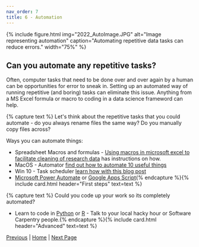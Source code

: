 ```yaml
---
nav_order: 7
title: 6 - Automation
---
```


{% include figure.html img="2022_AutoImage.JPG" alt="Image representing automation" caption="Automating repetitive data tasks can reduce errors." width="75%" %}

## Can you automate any repetitive tasks?

Often, computer tasks that need to be done over and over again by a human can be opportunities for error to sneak in. Setting up an automated way of running repetitive (and boring) tasks can eliminate this issue. Anything from a MS Excel formula or macro to coding in a data science frameword can help.

{% capture text %}
Let's think about the repetitive tasks that you could automate - do you always rename files the same way? Do you manually copy files across?

Ways you can automate things:
* Spreadsheet Macros and formulas - [Using macros in microsoft excel to facilitate cleaning of research data](https://doi.org/10.1080/20009666.2021.1954282) has instructions on how.
* MacOS - Automator [find out how to automate 10 useful things](https://www.idownloadblog.com/2018/11/21/cool-things-mac-automator-tutorial/)
* Win 10 - Task scheduler [learn how with this blog post](https://www.windowscentral.com/how-create-automated-task-using-task-scheduler-windows-10)
* [Microsoft Power Automate](https://powerautomate.microsoft.com/en-gb/) or [Google Apps Script](https://www.google.com/script/start/){% endcapture %}{% include card.html header="First steps" text=text %}

{% capture text %}
Could you code up your work so its completely automated? 
* Learn to code in [Python](https://www.python.org/) or [R](https://www.r-project.org/) - Talk to your local hacky hour or Software Carpentry people.{% endcapture %}{% include card.html header="Advanced" text=text %}

[Previous]() | [Home]() | [Next Page]()
